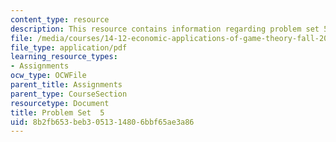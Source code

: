 ```yaml
---
content_type: resource
description: This resource contains information regarding problem set 5.
file: /media/courses/14-12-economic-applications-of-game-theory-fall-2012/8b2fb653beb3051314806bbf65ae3a86_MIT14_12F12_pset5.pdf
file_type: application/pdf
learning_resource_types:
- Assignments
ocw_type: OCWFile
parent_title: Assignments
parent_type: CourseSection
resourcetype: Document
title: Problem Set  5
uid: 8b2fb653-beb3-0513-1480-6bbf65ae3a86
---
```

